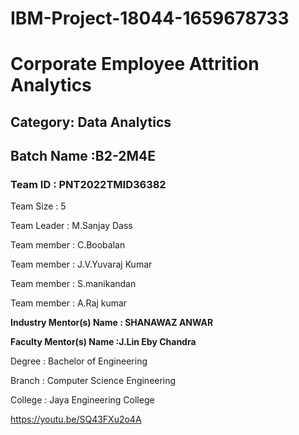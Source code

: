 # IBM-Project-18044-1659678733
# Corporate Employee Attrition Analytics
 
 
## Category: Data Analytics
 
## Batch Name :B2-2M4E
 
 
### Team ID : PNT2022TMID36382
 
Team Size : 5
 
Team Leader : M.Sanjay Dass
 
Team member : C.Boobalan 
 
Team member : J.V.Yuvaraj Kumar

Team member : S.manikandan

Team member : A.Raj kumar


**Industry Mentor(s) Name : SHANAWAZ ANWAR**

**Faculty Mentor(s) Name :J.Lin Eby Chandra**


Degree : Bachelor of Engineering

Branch : Computer Science Engineering

College : Jaya Engineering College



https://youtu.be/SQ43FXu2o4A
